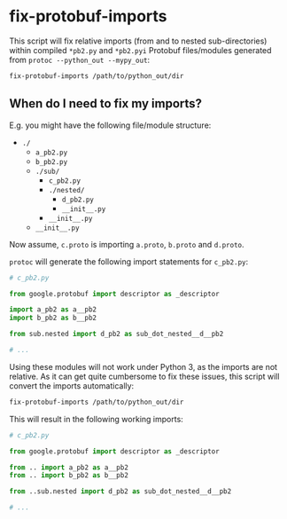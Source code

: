 # fix-protobuf-imports

This script will fix relative imports (from and to nested sub-directories) within compiled `*pb2.py` and `*pb2.pyi` Protobuf files/modules generated from `protoc --python_out --mypy_out`:

```bash
fix-protobuf-imports /path/to/python_out/dir
```

## When do I need to fix my imports?

E.g. you might have the following file/module structure:

- `./`
  - `a_pb2.py`
  - `b_pb2.py`
  - `./sub/`
    - `c_pb2.py`
    - `./nested/`
      - `d_pb2.py`
      - `__init__.py`
    - `__init__.py`
  - `__init__.py`

Now assume, `c.proto` is importing `a.proto`, `b.proto` and `d.proto`.

`protoc` will generate the following import statements for `c_pb2.py`:

```python
# c_pb2.py

from google.protobuf import descriptor as _descriptor

import a_pb2 as a__pb2
import b_pb2 as b__pb2

from sub.nested import d_pb2 as sub_dot_nested__d__pb2

# ...
```

Using these modules will not work under Python 3, as the imports are not relative. As it can get quite cumbersome to fix these issues, this script will convert the imports automatically:

```bash
fix-protobuf-imports /path/to/python_out/dir
```

This will result in the following working imports:

```python
# c_pb2.py

from google.protobuf import descriptor as _descriptor

from .. import a_pb2 as a__pb2
from .. import b_pb2 as b__pb2

from ..sub.nested import d_pb2 as sub_dot_nested__d__pb2

# ...
```
